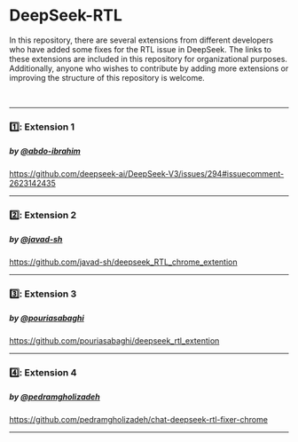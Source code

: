 # DeepSeek-RTL
In this repository, there are several extensions from different developers who have added some fixes for the RTL issue in DeepSeek. The links to these extensions are included in this repository for organizational purposes. Additionally, anyone who wishes to contribute by adding more extensions or improving the structure of this repository is welcome.

<br>


---

### 1️⃣: Extension 1
##### by [@abdo-ibrahim](https://github.com/abdo-ibrahim)
https://github.com/deepseek-ai/DeepSeek-V3/issues/294#issuecomment-2623142435

---

### 2️⃣: Extension 2
##### by [@javad-sh](https://github.com/javad-sh)
https://github.com/javad-sh/deepseek_RTL_chrome_extention

---

### 3️⃣: Extension 3
##### by [@pouriasabaghi](https://github.com/pouriasabaghi)
https://github.com/pouriasabaghi/deepseek_rtl_extention

---

### 4️⃣: Extension 4
##### by [@pedramgholizadeh](https://github.com/pedramgholizadeh)
https://github.com/pedramgholizadeh/chat-deepseek-rtl-fixer-chrome

---
